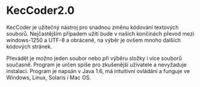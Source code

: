 KecCoder2.0
===========
KecCoder je užitečný nástroj pro snadnou změnu kódování textových souborů. Nejčastějším případem užití bude v našich končinách převod mezi windows-1250 a UTF-8 a obráceně, na výběr je ovšem mnoho dalších kódových stránek.

Převádět je možno jeden soubor nebo při výběru složky i více souborů současně. Program je určen spíše pro zkušenější uživatele a nevyžaduje instalaci. Program je napsán v Java 1.6, má intuitivní ovládání a funguje ve Windows, Linux, Solaris i Mac OS.
